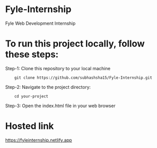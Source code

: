 # Fyle-Internship
Fyle Web Development Internship

# To run this project locally, follow these steps:

Step-1: Clone this repository to your local machine

        git clone https://github.com/subhashsha15/Fyle-Internship.git

Step-2: Navigate to the project directory:

        cd your-project

Step-3: Open the index.html file in your web browser

# Hosted link
https://fyleinternship.netlify.app


